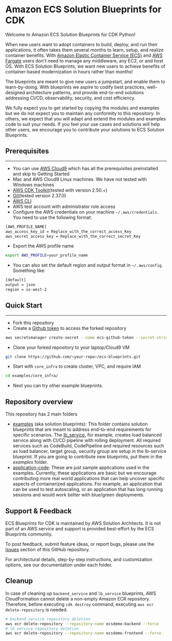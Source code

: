 # Amazon ECS Solution Blueprints for CDK

Welcome to Amazon ECS Solution Blueprints for CDK Python!

When new users want to adopt containers to build, deploy, and run their applications, it often takes them several months to learn, setup, and realize container benefits. With [Amazon Elastic Container Service (ECS)](https://aws.amazon.com/ecs/) and [AWS Fargate](https://aws.amazon.com/fargate/) users don't need to manage any middleware, any EC2, or and host OS. With ECS Solution Blueprints, we want new users to achieve benefits of container-based modernization in hours rather than months!

The blueprints are meant to give new users a jumpstart, and enable them to learn-by-doing. With blueprints we aspire to codify best practices, well-designed architecture patterns, and provide end-to-end solutions addressing CI/CD, observability, security, and cost efficiency.

We fully expect you to get started by copying the modules and examples but we do not expect you to maintain any conformity to this repository. In others, we expect that you will adapt and extend the modules and examples code to suit your needs. If you feel your use cases and solutions will help other users, we encourage you to contribute your solutions to ECS Solution Blueprints.

## Prerequisites

---

- You can use [AWS Cloud9](https://aws.amazon.com/cloud9/) which has all the prerequisites preinstalled and skip to Getting Started
- Mac and AWS Cloud9 Linux machines. We have not tested with Windows machines
- [AWS CDK Toolkit](https://docs.aws.amazon.com/cdk/v2/guide/cli.html)(tested with version 2.50.+)
- [Git](https://github.com/git-guides/install-git)(tested version 2.37.0)
- [AWS CLI](https://docs.aws.amazon.com/cli/latest/userguide/getting-started-install.html#getting-started-install-instructions)
- AWS test account with administrator role access
- Configure the AWS credentials on your machine `~/.aws/credentials`. You need to use the following format:

```bash
[AWS_PROFILE_NAME]
aws_access_key_id = Replace_with_the_correct_access_Key
aws_secret_access_key = Replace_with_the_correct_secret_Key
```

- Export the AWS profile name

```bash
export AWS_PROFILE=your_profile_name
```

- You can also set the default region and output format in `~/.aws/config`. Something like:

```bash
[default]
output = json
region = us-west-2
```

## Quick Start

---

- Fork this repository
- Create a [Github token](https://docs.github.com/en/authentication/keeping-your-account-and-data-secure/creating-a-personal-access-token) to access the forked repository

```bash
aws secretsmanager create-secret --name ecs-github-token --secret-string <your-github-access-token>
```

- Clone your forked repository to your laptop/Cloud9 VM

```bash
git clone https://github.com/<your-repo>/ecs-blueprints.git
```

- Start with `core_infra` to create cluster, VPC, and require IAM

```bash
cd examples/core_infra/
```

- Next you can try other example blueprints.

## Repository overview

This repository has 2 main folders

- [examples](./examples) (aka solution blueprints): This folder contains solution blueprints that are meant to address end-to-end requirements for specific scenarios. The [lb_service](./examples/lb_service), for example, creates load balanced service along with CI/CD pipeline with rolling deployment. All required services such as CodeBuild, CodePipeline and required resources such as load balancer, target group, security group are setup in the lb-service blueprint. If you are going to contribute new blueprints, put them in the *examples* folder.
- [application-code](../application-code): These are just sample applications used in the examples. Currently, these applications are basic but we encourage contributing more real world applications that can help uncover specific aspects of containerized applications. For example, an application that can be used to test autoscaling, or an application that has long running sessions and would work better with blue/green deployments.

## Support & Feedback

ECS Blueprints for CDK is maintained by AWS Solution Architects. It is not part of an AWS service and support is provided best-effort by the ECS Blueprints community.

To post feedback, submit feature ideas, or report bugs, please use the [Issues](https://github.com/aws-ia/ecs-blueprints/issues) section of this GitHub repository.

For architectural details, step-by-step instructions, and customization options, see our documentation under each folder.

## Cleanup

In case of cleaning up `backend_service` and `lb_service` blueprints, AWS CloudFormation cannot delete a non-empty Amazon ECR repository. Therefore, before executing `cdk destroy` command, executing `aws ecr delete-repository` is needed.


```bash
# backend_service repository deletion
aws ecr delete-repository --repository-name ecsdemo-backend --force
# lb_service repository deletion
aws ecr delete-repository --repository-name ecsdemo-frontend --force
```
